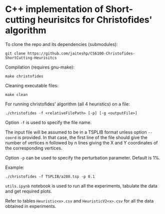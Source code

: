 # C++ implementation of Short-cutting heurisitcs for Christofides' algorithm

To clone the repo and its dependencies (submodules): 
```
git clone https://github.com/jaiteshp/CS6100-Christofides-ShortCutting-Heurisitcs
```

Compilation (requires gnu-make):
```
make christofides
```

Cleaning executable files:
```
make clean
```

For running christofides' algorithm (all 4 heuristics) on a file:
```
./christofides -f <relativeFilePath> [-p] [-g <outputFile>]
```

Option `-f` is used to specify the file name.

The input file will be assumed to be in a TSPLIB format unless option `--coord` is provided. In that case, the first line of the file should give the number of vertices n followed by n lines giving the X and Y coordinates of the corresponding vertices.

Option `-p` can be used to specify the perturbation parameter. Default is 1%.    

Example:
```
./christofides -f TSPLIB/a280.tsp -p 0.1
```

`utils.ipynb` notebook is used to run all the experiments, tabulate the data and get required plots.

Refer to tables `Heuristic<x>.csv` and `HeuristicV2<x>.csv` for all the data obtained in experiments.